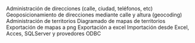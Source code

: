 Administración de direcciones (calle, ciudad, teléfonos, etc)
Geoposicionamiento de direcciones mediante calle y altura (geocoding)
Administración de territorios
Diagramado de mapas de territorios
Exportación de mapas a png
Exportación a excel
Importación desde Excel, Acces, SQLServer y provedores ODBC